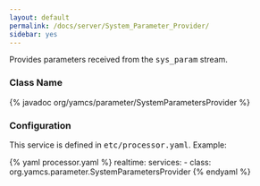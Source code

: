 ```yaml
---
layout: default
permalink: /docs/server/System_Parameter_Provider/
sidebar: yes
---
```


Provides parameters received from the <tt>sys_param</tt> stream.

### Class Name
{% javadoc org/yamcs/parameter/SystemParametersProvider %}

### Configuration

This service is defined in <tt>etc/processor.yaml</tt>. Example:

{% yaml processor.yaml %}
realtime:
  services:
    - class: org.yamcs.parameter.SystemParametersProvider
{% endyaml %}
